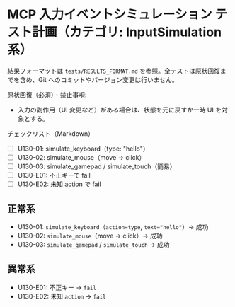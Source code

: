 # MCP 入力イベントシミュレーション テスト計画（カテゴリ: InputSimulation系）

結果フォーマットは `tests/RESULTS_FORMAT.md` を参照。全テストは原状回復までを含め、Git へのコミットやバージョン変更は行いません。

原状回復（必須）・禁止事項:
- 入力の副作用（UI 変更など）がある場合は、状態を元に戻すか一時 UI を対象とする。

チェックリスト（Markdown）
- [ ] U130-01: simulate_keyboard（type: "hello"）
- [ ] U130-02: simulate_mouse（move → click）
- [ ] U130-03: simulate_gamepad / simulate_touch（簡易）
- [ ] U130-E01: 不正キーで fail
- [ ] U130-E02: 未知 action で fail

## 正常系

- U130-01: `simulate_keyboard`（`action=type`, `text="hello"`）→ 成功
- U130-02: `simulate_mouse`（move → click）→ 成功
- U130-03: `simulate_gamepad` / `simulate_touch` → 成功

## 異常系

- U130-E01: 不正キー → `fail`
- U130-E02: 未知 `action` → `fail`
